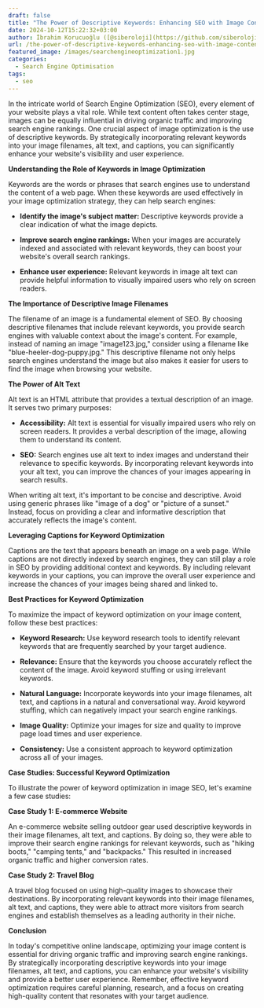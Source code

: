 ```yaml
---
draft: false
title: "The Power of Descriptive Keywords: Enhancing SEO with Image Content"
date: 2024-10-12T15:22:32+03:00
author: İbrahim Korucuoğlu ([@siberoloji](https://github.com/siberoloji))
url: /the-power-of-descriptive-keywords-enhancing-seo-with-image-content/
featured_image: /images/searchengineoptimization1.jpg
categories:
  - Search Engine Optimisation
tags:
  - seo
---
```



In the intricate world of Search Engine Optimization (SEO), every element of your website plays a vital role. While text content often takes center stage, images can be equally influential in driving organic traffic and improving search engine rankings. One crucial aspect of image optimization is the use of descriptive keywords. By strategically incorporating relevant keywords into your image filenames, alt text, and captions, you can significantly enhance your website's visibility and user experience.



**Understanding the Role of Keywords in Image Optimization**



Keywords are the words or phrases that search engines use to understand the content of a web page. When these keywords are used effectively in your image optimization strategy, they can help search engines:


* **Identify the image's subject matter:** Descriptive keywords provide a clear indication of what the image depicts.

* **Improve search engine rankings:** When your images are accurately indexed and associated with relevant keywords, they can boost your website's overall search rankings.

* **Enhance user experience:** Relevant keywords in image alt text can provide helpful information to visually impaired users who rely on screen readers.




**The Importance of Descriptive Image Filenames**



The filename of an image is a fundamental element of SEO. By choosing descriptive filenames that include relevant keywords, you provide search engines with valuable context about the image's content. For example, instead of naming an image "image123.jpg," consider using a filename like "blue-heeler-dog-puppy.jpg." This descriptive filename not only helps search engines understand the image but also makes it easier for users to find the image when browsing your website.



**The Power of Alt Text**



Alt text is an HTML attribute that provides a textual description of an image. It serves two primary purposes:


* **Accessibility:** Alt text is essential for visually impaired users who rely on screen readers. It provides a verbal description of the image, allowing them to understand its content.

* **SEO:** Search engines use alt text to index images and understand their relevance to specific keywords. By incorporating relevant keywords into your alt text, you can improve the chances of your images appearing in search results.




When writing alt text, it's important to be concise and descriptive. Avoid using generic phrases like "image of a dog" or "picture of a sunset." Instead, focus on providing a clear and informative description that accurately reflects the image's content.



**Leveraging Captions for Keyword Optimization**



Captions are the text that appears beneath an image on a web page. While captions are not directly indexed by search engines, they can still play a role in SEO by providing additional context and keywords. By including relevant keywords in your captions, you can improve the overall user experience and increase the chances of your images being shared and linked to.



**Best Practices for Keyword Optimization**



To maximize the impact of keyword optimization on your image content, follow these best practices:


* **Keyword Research:** Use keyword research tools to identify relevant keywords that are frequently searched by your target audience.

* **Relevance:** Ensure that the keywords you choose accurately reflect the content of the image. Avoid keyword stuffing or using irrelevant keywords.

* **Natural Language:** Incorporate keywords into your image filenames, alt text, and captions in a natural and conversational way. Avoid keyword stuffing, which can negatively impact your search engine rankings.

* **Image Quality:** Optimize your images for size and quality to improve page load times and user experience.

* **Consistency:** Use a consistent approach to keyword optimization across all of your images.




**Case Studies: Successful Keyword Optimization**



To illustrate the power of keyword optimization in image SEO, let's examine a few case studies:



**Case Study 1: E-commerce Website**



An e-commerce website selling outdoor gear used descriptive keywords in their image filenames, alt text, and captions. By doing so, they were able to improve their search engine rankings for relevant keywords, such as "hiking boots," "camping tents," and "backpacks." This resulted in increased organic traffic and higher conversion rates.



**Case Study 2: Travel Blog**



A travel blog focused on using high-quality images to showcase their destinations. By incorporating relevant keywords into their image filenames, alt text, and captions, they were able to attract more visitors from search engines and establish themselves as a leading authority in their niche.



**Conclusion**



In today's competitive online landscape, optimizing your image content is essential for driving organic traffic and improving search engine rankings. By strategically incorporating descriptive keywords into your image filenames, alt text, and captions, you can enhance your website's visibility and provide a better user experience. Remember, effective keyword optimization requires careful planning, research, and a focus on creating high-quality content that resonates with your target audience.
